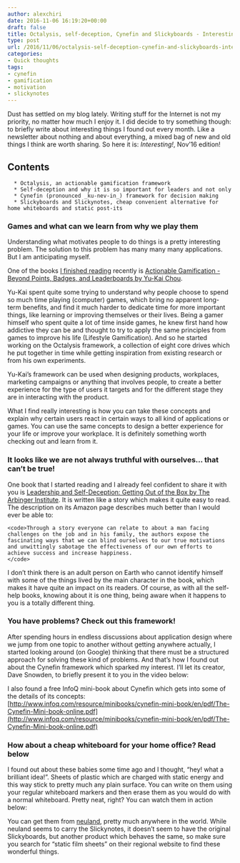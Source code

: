 ```yaml
---
author: alexchiri
date: 2016-11-06 16:19:20+00:00
draft: false
title: Octalysis, self-deception, Cynefin and Slickyboards - Interesting! (Nov'16)
type: post
url: /2016/11/06/octalysis-self-deception-cynefin-and-slickyboards-interesting-nov16/
categories:
- Quick thoughts
tags:
- cynefin
- gamification
- motivation
- slickynotes
---
```


Dust has settled on my blog lately. Writing stuff for the Internet is not my priority, no matter how much I enjoy it. I did decide to try something though: to briefly write about interesting things I found out every month. Like a newsletter about nothing and about everything, a mixed bag of new and old things I think are worth sharing. So here it is: _Interesting!_, Nov’16 edition!


## Contents





 	  * Octalysis, an actionable gamification framework
 	  * Self-deception and why it is so important for leaders and not only
 	  * Cynefin (pronounced _ku-nev-in_) framework for decision making
 	  * Slickyboards and Slickynotes, cheap convenient alternative for home whiteboards and static post-its



### Games and what can we learn from why we play them


Understanding what motivates people to do things is a pretty interesting problem. The solution to this problem has many many many applications. But I am anticipating myself.

One of the books [I finished reading](https://www.alexchiri.com/post/actionable-gamification-beyond-points-badges-and-leaderboards) recently is [Actionable Gamification - Beyond Points, Badges, and Leaderboards by Yu-Kai Chou](https://www.amazon.com/Actionable-Gamification-Beyond-Points-Leaderboards/dp/1511744049).

Yu-Kai spent quite some trying to understand why people choose to spend so much time playing (computer) games, which bring no apparent long-term benefits, and find it much harder to dedicate time for more important things, like learning or improving themselves or their lives. Being a gamer himself who spent quite a lot of time inside games, he knew first hand how addictive they can be and thought to try to apply the same principles from games to improve his life (Lifestyle Gamification). And so he started working on the Octalysis framework, a collection of eight core drives which he put together in time while getting inspiration from existing research or from his own experiments.

Yu-Kai’s framework can be used when designing products, workplaces, marketing campaigns or anything that involves people, to create a better experience for the type of users it targets and for the different stage they are in interacting with the product.

What I find really interesting is how you can take these concepts and explain why certain users react in certain ways to all kind of applications or games. You can use the same concepts to design a better experience for your life or improve your workplace. It is definitely something worth checking out and learn from it.


### It looks like we are not always truthful with ourselves… that can’t be true!


One book that I started reading and I already feel confident to share it with you is [Leadership and Self-Deception: Getting Out of the Box by The Arbinger Institute](https://www.amazon.com/gp/product/B00GUPYRUS). It is written like a story which makes it quite easy to read. The description on its Amazon page describes much better than I would ever be able to:

    
    <code>Through a story everyone can relate to about a man facing challenges on the job and in his family, the authors expose the fascinating ways that we can blind ourselves to our true motivations and unwittingly sabotage the effectiveness of our own efforts to achieve success and increase happiness. 
    </code>


I don’t think there is an adult person on Earth who cannot identify himself with some of the things lived by the main character in the book, which makes it have quite an impact on its readers. Of course, as with all the self-help books, knowing about it is one thing, being aware when it happens to you is a totally different thing.


### You have problems? Check out this framework!


After spending hours in endless discussions about application design where we jump from one topic to another without getting anywhere actually, I started looking around (on Google) thinking that there must be a structured approach for solving these kind of problems. And that’s how I found out about the Cynefin framework which sparked my interest. I’ll let its creator, Dave Snowden, to briefly present it to you in the video below:


I also found a free InfoQ mini-book about Cynefin which gets into some of the details of its concepts: [http://www.infoq.com/resource/minibooks/cynefin-mini-book/en/pdf/The-Cynefin-Mini-book-online.pdf](http://www.infoq.com/resource/minibooks/cynefin-mini-book/en/pdf/The-Cynefin-Mini-book-online.pdf)


### How about a cheap whiteboard for your home office? Read below


I found out about these babies some time ago and I thought, “hey! what a brilliant idea!”. Sheets of plastic which are charged with static energy and this way stick to pretty much any plain surface. You can write on them using your regular whiteboard markers and then erase them as you would do with a normal whiteboard. Pretty neat, right? You can watch them in action below:


You can get them from [neuland](http://www.neuland.com/), pretty much anywhere in the world. While neuland seems to carry the Slickynotes, it doesn’t seem to have the original Slickyboards, but another product which behaves the same, so make sure you search for “static film sheets” on their regional website to find these wonderful things.
